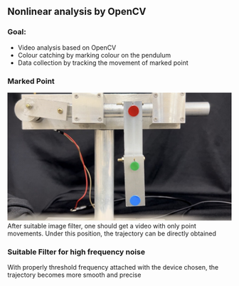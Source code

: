 ## Nonlinear analysis by OpenCV
### Goal: 
- Video analysis based on OpenCV 
- Colour catching by marking colour on the pendulum
- Data collection by tracking the movement of marked point

### Marked Point 
![image](https://github.com/davidjiang111202512/Nonlinear_analysis/blob/main/marked_version.jpg)
After suitable image filter, one should get a video with only point movements. Under this position, the trajectory can be directly obtained

### Suitable Filter for high frequency noise
With properly threshold frequency attached with the device chosen, the trajectory becomes more smooth and precise

